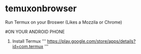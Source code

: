 # temuxonbrowser
Run Termux on your Broswer (Likes a Mozzila or Chrome)

#ON YOUR ANDROID PHONE
1. Install Termux
''' https://play.google.com/store/apps/details?id=com.termux '''
